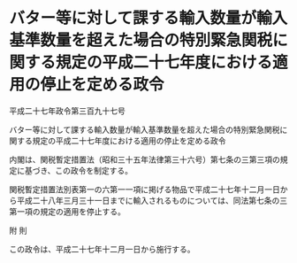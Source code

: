# バター等に対して課する輸入数量が輸入基準数量を超えた場合の特別緊急関税に関する規定の平成二十七年度における適用の停止を定める政令

平成二十七年政令第三百九十七号

バター等に対して課する輸入数量が輸入基準数量を超えた場合の特別緊急関税に関する規定の平成二十七年度における適用の停止を定める政令

内閣は、関税暫定措置法（昭和三十五年法律第三十六号）第七条の三第三項の規定に基づき、この政令を制定する。

関税暫定措置法別表第一の六第一一項に掲げる物品で平成二十七年十二月一日から平成二十八年三月三十一日までに輸入されるものについては、同法第七条の三第一項の規定の適用を停止する。

附 則

この政令は、平成二十七年十二月一日から施行する。
